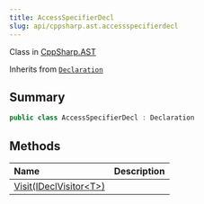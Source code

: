 ```yaml
---
title: AccessSpecifierDecl
slug: api/cppsharp.ast.accessspecifierdecl
---
```

Class in [CppSharp.AST](/api/cppsharp/ast)

Inherits from [`Declaration`](/api/cppsharp/ast/declaration)

## Summary



```csharp
public class AccessSpecifierDecl : Declaration
```

## Methods

|Name|Description|
|:---|:---|
|[Visit\(IDeclVisitor\<T\>\)](/api/cppsharp/ast/accessspecifierdecl/visit)||

